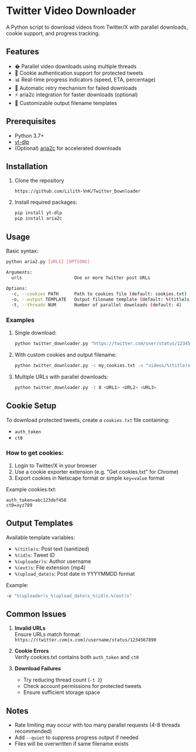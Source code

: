 # Twitter Video Downloader

A Python script to download videos from Twitter/X with parallel downloads, cookie support, and progress tracking.

## Features

- � Parallel video downloads using multiple threads
- 🍪 Cookie authentication support for protected tweets
- 📊 Real-time progress indicators (speed, ETA, percentage)
- 🔄 Automatic retry mechanism for failed downloads
- ⚡ aria2c integration for faster downloads (optional)
- 📁 Customizable output filename templates

## Prerequisites

- Python 3.7+
- [yt-dlp](https://github.com/yt-dlp/yt-dlp)
- (Optional) [aria2c](https://aria2.github.io/) for accelerated downloads

## Installation

1. Clone the repository
   ```
   https://github.com/Lilith-VnK/Twitter_Downloader
   ```
3. Install required packages:
   ```bash
   pip install yt-dlp
   pip install aria2c
   ```

## Usage

Basic syntax:
```bash
python aria2.py [URLS] [OPTIONS]

Arguments:
  urls                    One or more Twitter post URLs
  
Options:
  -c, --cookies PATH      Path to cookies file (default: cookies.txt)
  -o, --output TEMPLATE   Output filename template (default: %(title)s.%(ext)s)
  -t, --threads NUM       Number of parallel downloads (default: 4)
```

### Examples

1. Single download:
   ```bash
   python twitter_downloader.py "https://twitter.com/user/status/1234567890"
   ```

2. With custom cookies and output filename:
   ```bash
   python twitter_downloader.py -c my_cookies.txt -o "videos/%(title)s.%(ext)s" <URL>
   ```

3. Multiple URLs with parallel downloads:
   ```bash
   python twitter_downloader.py -t 8 <URL1> <URL2> <URL3>
   ```

## Cookie Setup

To download protected tweets, create a `cookies.txt` file containing:
- `auth_token`
- `ct0`

### How to get cookies:
1. Login to Twitter/X in your browser
2. Use a cookie exporter extension (e.g. "Get cookies.txt" for Chrome)
3. Export cookies in Netscape format or simple `key=value` format

Example cookies.txt:
```
auth_token=abc123def456
ct0=xyz789
```

## Output Templates

Available template variables:
- `%(title)s`: Post text (sanitized)
- `%(id)s`: Tweet ID
- `%(uploader)s`: Author username
- `%(ext)s`: File extension (mp4)
- `%(upload_date)s`: Post date in YYYYMMDD format

Example:
```bash
-o "%(uploader)s_%(upload_date)s_%(id)s.%(ext)s"
```

## Common Issues

1. **Invalid URLs**  
   Ensure URLs match format:  
   `https://(twitter.com|x.com)/username/status/1234567890`

2. **Cookie Errors**  
   Verify cookies.txt contains both `auth_token` and `ct0`

3. **Download Failures**  
   - Try reducing thread count (`-t 2`)
   - Check account permissions for protected tweets
   - Ensure sufficient storage space

## Notes

- Rate limiting may occur with too many parallel requests (4-8 threads recommended)
- Add `--quiet` to suppress progress output if needed
- Files will be overwritten if same filename exists
